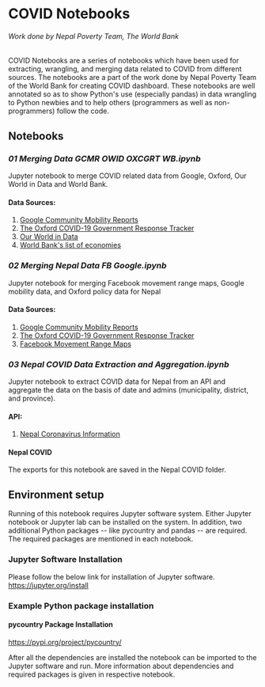 # COVID Notebooks

###### Work done by Nepal Poverty Team, The World Bank

COVID Notebooks are a series of notebooks which have been used for extracting, wrangling, and merging data related to COVID from different sources. The notebooks are a part of the work done by Nepal Poverty Team of the World Bank for creating COVID dashboard. These notebooks are well annotated so as to show Python's use (especially pandas) in data wrangling to Python newbies and to help others (programmers as well as non-programmers) follow the code. 

## Notebooks
### _01 Merging Data GCMR OWID OXCGRT WB.ipynb_
Jupyter notebook to merge COVID related data from Google, Oxford, Our World in Data and World Bank.
#### Data Sources:
1. [Google Community Mobility Reports](https://www.google.com/covid19/mobility/)
2. [The Oxford COVID-19 Government Response Tracker](https://www.bsg.ox.ac.uk/research/research-projects/coronavirus-government-response-tracker) 
3. [Our World in Data](https://ourworldindata.org/coronavirus) 
4. [World Bank's list of economies](https://datahelpdesk.worldbank.org/knowledgebase/articles/906519-world-bank-country-and-lending-groups)

### _02 Merging Nepal Data FB Google.ipynb_
Jupyter notebook for merging Facebook movement range maps, Google mobility data, and Oxford policy data for Nepal
#### Data Sources:
1. [Google Community Mobility Reports](https://www.google.com/covid19/mobility/)
2. [The Oxford COVID-19 Government Response Tracker](https://www.bsg.ox.ac.uk/research/research-projects/coronavirus-government-response-tracker) 
3. [Facebook Movement Range Maps](https://data.humdata.org/dataset/movement-range-maps) 

### _03 Nepal COVID Data Extraction and Aggregation.ipynb_
Jupyter notebook to extract COVID data for Nepal from an API and aggregate the data on the basis of date and admins (municipality, district, and province).
#### API:
1. [Nepal Coronavirus Information](https://nepalcorona.info/)

#### Nepal COVID
The exports for this notebook are saved in the Nepal COVID folder. 

## Environment setup
Running of this notebook requires Jupyter software system. Either Jupyter notebook or Jupyter lab can be installed on the system. In addition, two additional Python packages -- like pycountry and pandas -- are required. The required packages are mentioned in each notebook. 

### Jupyter Software Installation
Please follow the below link for installation of Jupyter software.
https://jupyter.org/install

### Example Python package installation
#### pycountry Package Installation
https://pypi.org/project/pycountry/

After all the dependencies are installed the notebook can be imported to the Jupyter software and run. More information about dependencies and required packages is given in respective notebook.

